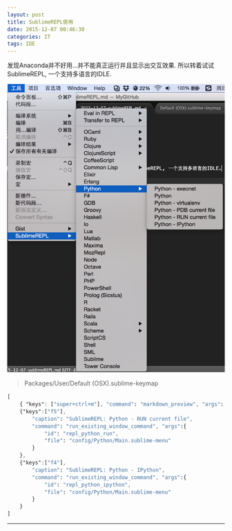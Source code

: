 ```yaml
---
layout: post
title: SublimeREPL使用
date: 2015-12-07 00:46:30
categories: IT
tags: IDE
---
```


发现Anaconda并不好用...并不能真正运行并且显示出交互效果. 所以转着试试SublimeREPL, 一个支持多语言的IDLE.


![](/other/pic/blog-tmp/sublimeREPL-1.png)

> Packages/User/Default (OSX).sublime-keymap

~~~css
[
    { "keys": ["super+ctrl+m"], "command": "markdown_preview", "args": { "target": "browser"} },
    {"keys":["f5"],
        "caption": "SublimeREPL: Python - RUN current file",
        "command": "run_existing_window_command", "args":{
            "id": "repl_python_run",
            "file": "config/Python/Main.sublime-menu"
        }
    },
    {"keys":["f4"],
        "caption": "SublimeREPL: Python - IPython",
        "command": "run_existing_window_command", "args":{
            "id": "repl_python_ipython",
            "file": "config/Python/Main.sublime-menu"
        }
    }
]
~~~




------
